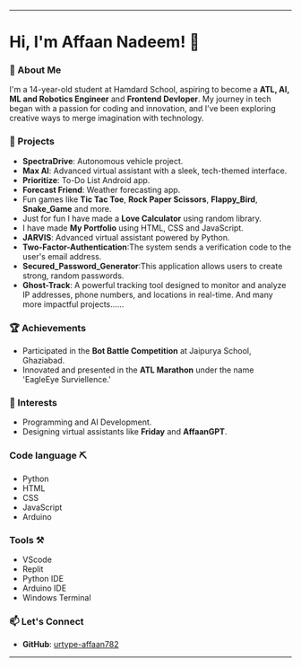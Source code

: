 
---

# Hi, I'm Affaan Nadeem! 👋  

### 🌟 About Me  
I'm a 14-year-old student at Hamdard School, aspiring to become a **ATL, AI, ML and Robotics Engineer** and **Frontend Devloper**. My journey in tech began with a passion for coding and innovation, and I’ve been exploring creative ways to merge imagination with technology.

### 🚀 Projects  
- **SpectraDrive**: Autonomous vehicle project.  
- **Max AI**: Advanced virtual assistant with a sleek, tech-themed interface.  
- **Prioritize**: To-Do List Android app.  
- **Forecast Friend**: Weather forecasting app.  
- Fun games like **Tic Tac Toe**, **Rock Paper Scissors**, **Flappy_Bird**, **Snake_Game** and more.
- Just for fun I have made a **Love Calculator** using random library.
- I have made **My Portfolio** using HTML, CSS and JavaScript.
- **JARVIS**: Advanced virtual assistant powered by Python.
- **Two-Factor-Authentication**:The system sends a verification code to the user's email address.
- **Secured_Password_Generator**:This application allows users to create strong, random passwords.
- **Ghost-Track**: A powerful tracking tool designed to monitor and analyze IP addresses, phone numbers, and locations in real-time.
  And many more impactful projects......

### 🏆 Achievements  
- Participated in the **Bot Battle Competition** at Jaipurya School, Ghaziabad.  
- Innovated and presented in the **ATL Marathon** under the name 'EagleEye Surviellence.'

### 🌱 Interests  
- Programming and AI Development.  
- Designing virtual assistants like **Friday** and **AffaanGPT**.

### Code language ⛏️
- Python
- HTML
- CSS
- JavaScript
- Arduino

### Tools ⚒️
- VScode
- Replit
- Python IDE
- Arduino IDE
- Windows Terminal
  
### 📫 Let's Connect  
- **GitHub**: [urtype-affaan782](https://github.com/urtype-affaan782)

---

